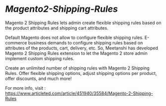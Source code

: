 # _Magento2-Shipping-Rules_
Magento 2 Shipping Rules lets admin create flexible shipping rules based on the product attributes and shipping cart attributes.  

Default Magento does not allow to configure flexible shipping rules. E-commerce business demands to configure shipping rules based on attributes of the products, cart, delivery, etc. So, Meetanshi has developed Magento 2 Shipping Rules extension to let the Magento 2 store admin implement custom shipping rules. 

Create an unlimited number of shipping rules with Magento 2 Shipping Rules. Offer flexible shipping options, adjust shipping options per product, offer discounts, and much more! 

For more info, visit : https://www.articleted.com/article/451940/35584/Magento-2-Shipping-Rules
